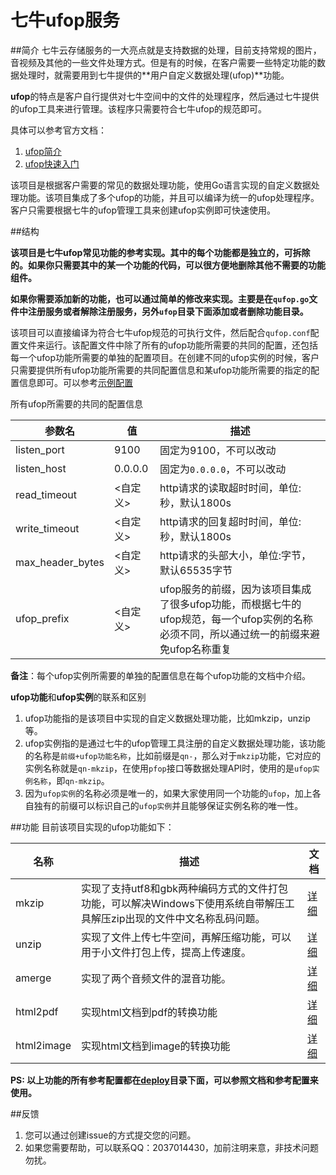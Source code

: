 # 七牛ufop服务


##简介
七牛云存储服务的一大亮点就是支持数据的处理，目前支持常规的图片，音视频及其他的一些文件处理方式。但是有的时候，在客户需要一些特定功能的数据处理时，就需要用到七牛提供的**用户自定义数据处理(ufop)**功能。

**ufop**的特点是客户自行提供对七牛空间中的文件的处理程序，然后通过七牛提供的ufop工具来进行管理。该程序只需要符合七牛ufop的规范即可。

具体可以参考官方文档：

1. [ufop简介](http://7rfgu2.com1.z0.glb.clouddn.com/ufop_introduction_v2.pdf)
2. [ufop快速入门](http://7rfgu2.com1.z0.glb.clouddn.com/ufop_step_by_step_v2.pdf)

该项目是根据客户需要的常见的数据处理功能，使用Go语言实现的自定义数据处理功能。该项目集成了多个ufop的功能，并且可以编译为统一的ufop处理程序。客户只需要根据七牛的ufop管理工具来创建ufop实例即可快速使用。

##结构

**该项目是七牛ufop常见功能的参考实现。其中的每个功能都是独立的，可拆除的。如果你只需要其中的某一个功能的代码，可以很方便地删除其他不需要的功能组件。**

**如果你需要添加新的功能，也可以通过简单的修改来实现。主要是在`qufop.go`文件中注册服务或者解除注册服务，另外`ufop`目录下面添加或者删除功能目录。**

该项目可以直接编译为符合七牛ufop规范的可执行文件，然后配合`qufop.conf`配置文件来运行。该配置文件中除了所有的ufop功能所需要的共同的配置，还包括每一个ufop功能所需要的单独的配置项目。在创建不同的ufop实例的时候，客户只需要提供所有ufop功能所需要的共同配置信息和某ufop功能所需要的指定的配置信息即可。可以参考[示例配置](deploy/)

所有ufop所需要的共同的配置信息

|参数名|值|描述|
|----------|-----------|--------|
|listen_port|9100   	| 固定为9100，不可以改动|
|listen_host| 0.0.0.0 	| 固定为`0.0.0.0`，不可以改动|
|read_timeout| <自定义> | http请求的读取超时时间，单位:秒，默认1800s|
|write_timeout| <自定义>	| http请求的回复超时时间，单位:秒，默认1800s|
|max_header_bytes| <自定义> | http请求的头部大小，单位:字节，默认65535字节|
|ufop_prefix| <自定义>	| ufop服务的前缀，因为该项目集成了很多ufop功能，而根据七牛的ufop规范，每一个ufop实例的名称必须不同，所以通过统一的前缀来避免ufop名称重复|

**备注**：每个ufop实例所需要的单独的配置信息在每个ufop功能的文档中介绍。

**ufop功能**和**ufop实例**的联系和区别

1. ufop功能指的是该项目中实现的自定义数据处理功能，比如mkzip，unzip等。
2. ufop实例指的是通过七牛的ufop管理工具注册的自定义数据处理功能，该功能的名称是`前缀+ufop功能名称`，比如前缀是`qn-`，那么对于`mkzip`功能，它对应的实例名称就是`qn-mkzip`，在使用`pfop`接口等数据处理API时，使用的是`ufop实例名称`，即`qn-mkzip`。  
3. 因为`ufop实例`的名称必须是唯一的，如果大家使用同一个功能的`ufop`，加上各自独有的前缀可以标识自己的`ufop实例`并且能够保证实例名称的唯一性。


##功能
目前该项目实现的ufop功能如下：

|名称|描述|文档|
|-----|--------------------------|---------|
|mkzip|实现了支持utf8和gbk两种编码方式的文件打包功能，可以解决Windows下使用系统自带解压工具解压zip出现的文件中文名称乱码问题。|[详细](docs/mkzip.md)|
|unzip|实现了文件上传七牛空间，再解压缩功能，可以用于小文件打包上传，提高上传速度。|[详细](docs/unzip.md)|
|amerge|实现了两个音频文件的混音功能。|[详细](docs/amerge.md)|
|html2pdf|实现html文档到pdf的转换功能|[详细](docs/html2pdf.md)|
|html2image|实现html文档到image的转换功能|[详细](docs/html2image.md)|


**PS: 以上功能的所有参考配置都在[deploy](deploy/)目录下面，可以参照文档和参考配置来使用。**

##反馈
1. 您可以通过创建issue的方式提交您的问题。
2. 如果您需要帮助，可以联系QQ：2037014430，加前注明来意，非技术问题勿扰。
